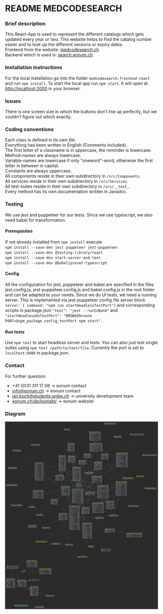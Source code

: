# README MEDCODESEARCH

### Brief description

This React-App is used to represent the different catalogs which gets updated every year or two. This website helps to 
find the catalog number easier and to look up the different versions or expiry dates. \
Frontend from the website: [medcodesearch.ch](http://medcodesearch.ch) \
Backend which is used is: [search.eonum.ch](https://search.eonum.ch/documentation) 

### Installation instructions

For the local installation go into the folder `medcodesearch-frontend-react` and run `npm install`. To start the local app run `npm start`. 
It will open at [http://localhost:3000](http://localhost:3000) in your browser.

### Issues

There is one screen size in which the buttons don't line up perfectly, but we couldn't figure out which exactly.

### Coding conventions

Each class is defined in *its own file*. \
Everything has been written in English (Comments included). \
The first letter of a classname is in uppercase, the reminder is lowercase. \
Method-names are always lowercase. \
Variable-names are lowercase if only "oneword"-word, otherwise the first letter in between is capital. \
Constants are always uppercase. \
All components reside in their own subdirectory in `/src/Components`. \
All services reside in their own subdirectory in `/src/Services`. \
All test-suites reside in their own subdirectory in `/src/__test_`. \
Every method has its own documentation written in Javadoc. 

### Testing
We use jest and puppeteer for our tests. Since we use typescript, we also need babel for transformation.
#### Prerequisites
If not already installed from  `npm install` execute <br />
`npm install --save-dev jest puppeteer jest-puppeteer` <br />
`npm install --save-dev @testing-library/react`<br />
`npm install --save-dev start-server-and-test`<br />
`npm install --save-dev @babel/preset-typescript`<br />
#### Config
All the configuration for jest, puppeteer and babel are specified in the  files jest.config.js, jest-puppeteer.config.js 
and babel.config.js in the root folder and can be adapted to your needs. Since we do UI tests, we need a running server.
This is implemented via jest-puppeteer config file server block `server: { command: "npm run startHeadlessTestPort"}` and 
corresponding scripts in package.json
`"test": "jest --runInBand"` and `"startHeadlessOnTestPort": "BROWSER=none PORT=$npm_package_config_testPort npm start"`.
#### Run tests
Use `npm test` to start headless server and tests. You can also just test single suites using 
`npm test /path/to/test/file`. Currently the port is set to `localhost:8080` in package.json.

### Contact
For further question: 
- +41 (0)31 311 17 06 -> eonum contact
- [info@eonum.ch](info@eonum.ch) -> eonum contact
- [jan.koch@students.unibe.ch](jan.koch@students.unibe.ch) -> university development team
- [eonum.ch/de/kontakt/](https://eonum.ch/de/kontakt/) -> eonum website

### Diagram
![img.png](img.png)
